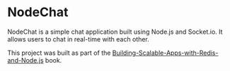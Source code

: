 # NodeChat
NodeChat is a simple chat application built using Node.js and Socket.io. It allows users to chat in real-time with each other.

This project was built as part of the [Building-Scalable-Apps-with-Redis-and-Node.js](https://g.co/kgs/kwtm5ZE) book.
